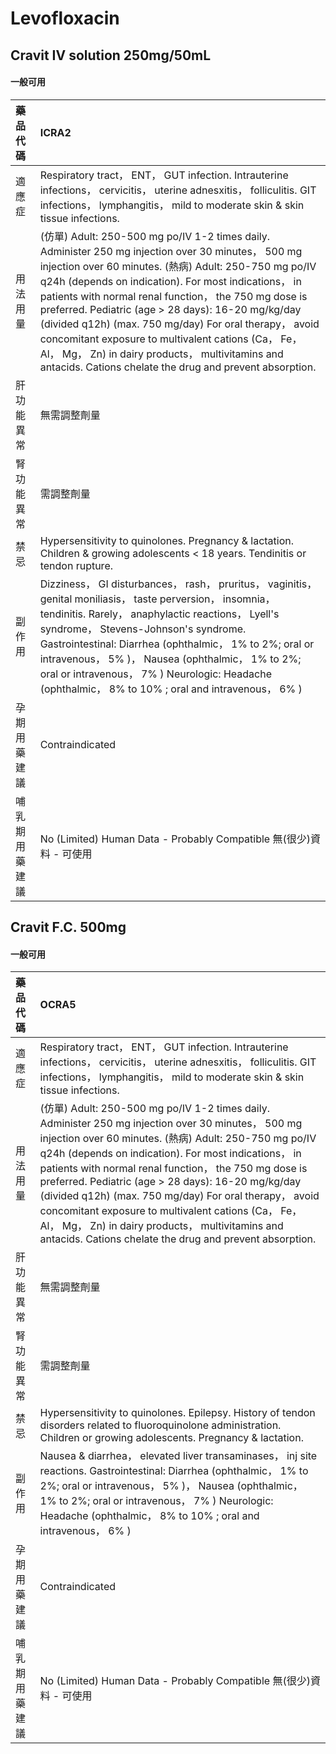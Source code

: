 # Levofloxacin

## Cravit IV solution 250mg/50mL

#### 一般可用

| 藥品代碼       | ICRA2                                                                                                                                                                                                                                                                                                                                                                                                                                                                                                                                                                 |
|:---------------|:----------------------------------------------------------------------------------------------------------------------------------------------------------------------------------------------------------------------------------------------------------------------------------------------------------------------------------------------------------------------------------------------------------------------------------------------------------------------------------------------------------------------------------------------------------------------|
| 適應症         | Respiratory tract， ENT， GUT infection. Intrauterine infections， cervicitis， uterine adnesxitis， folliculitis. GIT infections， lymphangitis， mild to moderate skin & skin tissue infections.                                                                                                                                                                                                                                                                                                                                                                    |
| 用法用量       | (仿單) Adult: 250-500 mg po/IV 1-2 times daily. Administer 250 mg injection over 30 minutes， 500 mg injection over 60 minutes. (熱病) Adult: 250-750 mg po/IV q24h (depends on indication). For most indications， in patients with normal renal function， the 750 mg dose is preferred. Pediatric (age > 28 days): 16-20 mg/kg/day (divided q12h) (max. 750 mg/day) For oral therapy， avoid concomitant exposure to multivalent cations (Ca， Fe， Al， Mg， Zn) in dairy products， multivitamins and antacids. Cations chelate the drug and prevent absorption. |
| 肝功能異常     | 無需調整劑量                                                                                                                                                                                                                                                                                                                                                                                                                                                                                                                                                          |
| 腎功能異常     | 需調整劑量                                                                                                                                                                                                                                                                                                                                                                                                                                                                                                                                                            |
| 禁忌           | Hypersensitivity to quinolones. Pregnancy & lactation. Children & growing adolescents < 18 years. Tendinitis or tendon rupture.                                                                                                                                                                                                                                                                                                                                                                                                                                       |
| 副作用         | Dizziness， GI disturbances， rash， pruritus， vaginitis， genital moniliasis， taste perversion， insomnia， tendinitis. Rarely， anaphylactic reactions， Lyell's syndrome， Stevens-Johnson's syndrome. Gastrointestinal: Diarrhea (ophthalmic， 1% to 2%; oral or intravenous， 5% )， Nausea (ophthalmic， 1% to 2%; oral or intravenous， 7% ) Neurologic: Headache (ophthalmic， 8% to 10% ; oral and intravenous， 6% )                                                                                                                                      |
| 孕期用藥建議   | Contraindicated                                                                                                                                                                                                                                                                                                                                                                                                                                                                                                                                                       |
| 哺乳期用藥建議 | No (Limited) Human Data - Probably Compatible 無(很少)資料 - 可使用                                                                                                                                                                                                                                                                                                                                                                                                                                                                                                   |

## Cravit F.C. 500mg

#### 一般可用

| 藥品代碼       | OCRA5                                                                                                                                                                                                                                                                                                                                                                                                                                                                                                                                                                 |
|:---------------|:----------------------------------------------------------------------------------------------------------------------------------------------------------------------------------------------------------------------------------------------------------------------------------------------------------------------------------------------------------------------------------------------------------------------------------------------------------------------------------------------------------------------------------------------------------------------|
| 適應症         | Respiratory tract， ENT， GUT infection. Intrauterine infections， cervicitis， uterine adnesxitis， folliculitis. GIT infections， lymphangitis， mild to moderate skin & skin tissue infections.                                                                                                                                                                                                                                                                                                                                                                    |
| 用法用量       | (仿單) Adult: 250-500 mg po/IV 1-2 times daily. Administer 250 mg injection over 30 minutes， 500 mg injection over 60 minutes. (熱病) Adult: 250-750 mg po/IV q24h (depends on indication). For most indications， in patients with normal renal function， the 750 mg dose is preferred. Pediatric (age > 28 days): 16-20 mg/kg/day (divided q12h) (max. 750 mg/day) For oral therapy， avoid concomitant exposure to multivalent cations (Ca， Fe， Al， Mg， Zn) in dairy products， multivitamins and antacids. Cations chelate the drug and prevent absorption. |
| 肝功能異常     | 無需調整劑量                                                                                                                                                                                                                                                                                                                                                                                                                                                                                                                                                          |
| 腎功能異常     | 需調整劑量                                                                                                                                                                                                                                                                                                                                                                                                                                                                                                                                                            |
| 禁忌           | Hypersensitivity to quinolones. Epilepsy. History of tendon disorders related to fluoroquinolone administration. Children or growing adolescents. Pregnancy & lactation.                                                                                                                                                                                                                                                                                                                                                                                              |
| 副作用         | Nausea & diarrhea， elevated liver transaminases， inj site reactions. Gastrointestinal: Diarrhea (ophthalmic， 1% to 2%; oral or intravenous， 5% )， Nausea (ophthalmic， 1% to 2%; oral or intravenous， 7% ) Neurologic: Headache (ophthalmic， 8% to 10% ; oral and intravenous， 6% )                                                                                                                                                                                                                                                                           |
| 孕期用藥建議   | Contraindicated                                                                                                                                                                                                                                                                                                                                                                                                                                                                                                                                                       |
| 哺乳期用藥建議 | No (Limited) Human Data - Probably Compatible 無(很少)資料 - 可使用                                                                                                                                                                                                                                                                                                                                                                                                                                                                                                   |

